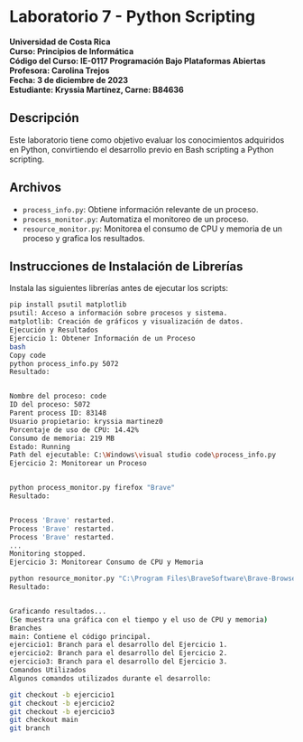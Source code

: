 

# Laboratorio 7 - Python Scripting

**Universidad de Costa Rica  
Curso: Principios de Informática  
Código del Curso: IE-0117 Programación Bajo Plataformas Abiertas  
Profesora: Carolina Trejos  
Fecha: 3 de diciembre de 2023  
Estudiante: Kryssia Martínez, Carne: B84636**

## Descripción

Este laboratorio tiene como objetivo evaluar los conocimientos adquiridos en Python, convirtiendo el desarrollo previo en Bash scripting a Python scripting.

## Archivos

- `process_info.py`: Obtiene información relevante de un proceso.
- `process_monitor.py`: Automatiza el monitoreo de un proceso.
- `resource_monitor.py`: Monitorea el consumo de CPU y memoria de un proceso y grafica los resultados.

## Instrucciones de Instalación de Librerías

Instala las siguientes librerías antes de ejecutar los scripts:

```bash
pip install psutil matplotlib
psutil: Acceso a información sobre procesos y sistema.
matplotlib: Creación de gráficos y visualización de datos.
Ejecución y Resultados
Ejercicio 1: Obtener Información de un Proceso
bash
Copy code
python process_info.py 5072
Resultado:


Nombre del proceso: code
ID del proceso: 5072
Parent process ID: 83148
Usuario propietario: kryssia martinez0
Porcentaje de uso de CPU: 14.42%
Consumo de memoria: 219 MB
Estado: Running
Path del ejecutable: C:\Windows\visual studio code\process_info.py
Ejercicio 2: Monitorear un Proceso


python process_monitor.py firefox "Brave"
Resultado:


Process 'Brave' restarted.
Process 'Brave' restarted.
Process 'Brave' restarted.
...
Monitoring stopped.
Ejercicio 3: Monitorear Consumo de CPU y Memoria

python resource_monitor.py "C:\Program Files\BraveSoftware\Brave-Browser\Application\brave.exe"
Resultado:


Graficando resultados...
(Se muestra una gráfica con el tiempo y el uso de CPU y memoria)
Branches
main: Contiene el código principal.
ejercicio1: Branch para el desarrollo del Ejercicio 1.
ejercicio2: Branch para el desarrollo del Ejercicio 2.
ejercicio3: Branch para el desarrollo del Ejercicio 3.
Comandos Utilizados
Algunos comandos utilizados durante el desarrollo:

git checkout -b ejercicio1
git checkout -b ejercicio2
git checkout -b ejercicio3
git checkout main
git branch

